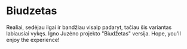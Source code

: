 # Biudzetas
Realiai, sedėjau ilgai ir bandžiau visaip padaryt, tačiau šis variantas labiausiai vykęs.
Igno Juzėno projekto "Biudžetas" versija.
Hope, you'll enjoy the experience!
